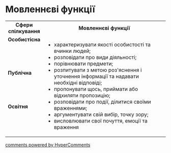 <div id="hypercomments_widget" class="js-hypercomments-widget invisible"></div>

# Мовленнєві функції

<table>
  <tr>
    <td width="15%" align="center"><b>Сфери спілкування</b></td>
    <td width="85%" align="center"><b>Мовленнєві функції</b></td>
  </tr>
  <tr>
    <td width="15%" style="vertical-align:top !important;">
<b>Особистісна</b></td>
    <td width="85%" style="vertical-align:top !important;" rowspan="3">
<ul type="disc">
<li>характеризувати якості особистості та вчинки людей;</li>
<li>розповідати про види діяльності;</li>
<li>порівнювати предмети;</li>
<li>розпитувати з метою роз'яснення і уточнення інформації та надавати необхідні відповіді;  </li>
<li>пропонувати щось, приймати або відхиляти пропозицію;</li>
<li>розповідати про події, ділитися своїми враженнями;</li>
<li>аргументувати свій вибір, точку зору;  </li>
<li>висловлювати свої почуття, емоції та враження</li>
</ul>
</td>
  </tr>
<tr>
    <td width="15%" style="vertical-align:top !important;">
<b>Публічна</b></td>
</tr>
<tr>
    <td width="15%" style="vertical-align:top !important;">
<b>Освітня</b></td>
</tr>
</table>

<div class="js-hypercomments-container">
    <a href="http://hypercomments.com" class="hc-link" title="comments widget">comments powered by HyperComments</a>
</div>